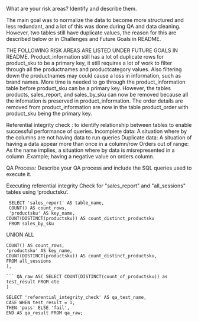 What are your risk areas? Identify and describe them.

The main goal was to normalize the data to become more structured and less redundant, and a lot of this was done during QA and data cleaning. However, two tables still have duplicate values, the reason for this are described below or in Challenges and Future Goals in README.

THE FOLLOWING RISK AREAS ARE LISTED UNDER FUTURE GOALS IN README. Product_information still has a lot of duplicate rows for product_sku to be a primary key, it still requires a lot of work to filter through all the productnames and productcategory values. Also filtering down the productnames may could cause a loss in information, such as brand names. More time is needed to go through the product_information table before product_sku can be a primary key. However, the tables products, sales_report, and sales_by_sku can now be removed because all the infomation is preserved in product_information. The order details are removed from product_information are now in the table product_order with product_sku being the primary key.

Referential integrity check : to identify relationship between tables to enable successful performance of queries.
Incomplete data: A situation where by the columns are not having data to run queries
Duplicate data: A situation of having a data appear more than once in a column/row 
Orders out of range: As the name implies, a situation where by data is misrepresented in a column .Example; having a negative value on orders column. 




QA Process:
Describe your QA process and include the SQL queries used to execute it.

Executing referential integrity Check for "sales_report" and "all_sessions" tables using ‘productsku’.

``` WITH CTE AS(
 SELECT 'sales_report' AS table_name,
 COUNT() AS count_rows,
 'productsku' AS key_name, 
COUNT(DISTINCT(productsku)) AS count_distinct_productsku
 FROM sales_by_sku
```
UNION ALL

``` SELECT 'all_sessions' AS table_name,  --f
COUNT() AS count_rows,
'productsku' AS key_name, 
COUNT(DISTINCT(productsku)) AS count_distinct_productsku,
FROM all_sessions 
),

``` QA_raw AS( SELECT COUNT(DISTINCT(count_of_productsku)) as test_result FROM cte 
)

SELECT 'referential_integrity_check' AS qa_test_name,
CASE WHEN test_result = 1, 
THEN 'pass' ELSE 'fail', 
END AS qa_result FROM qa_raw;
```
